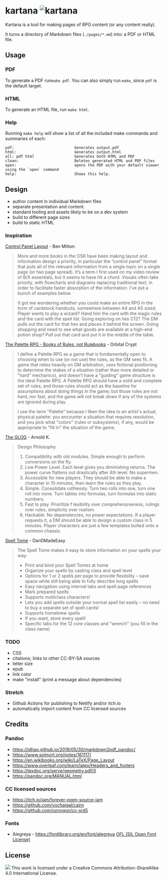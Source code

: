 # kartana ![kartana](./assets/Kartana.png)

Kartana is a tool for making pages of RPG content (or any content really).

It turns a directory of Markdown files (`./pages/*.md`) into: a PDF or HTML file.

## Usage

### PDF

To generate a PDF run`make pdf`. You can also simply run `make`, since `pdf` is the default target.

### HTML

To generate an HTML file, run `make html`.

### Help

Running `make help` will show a list of all the included make commands and summaries of each:

```
pdf:                           Generates output.pdf
html:                          Generates output.html
all: pdf html                  Generates both HTML and PDF
clean:                         Deletes generated HTML and PDF files
open:                          opens the PDF with your default viewer using the `open` command
help:                          Shows this help.
```

## Design

* author content in individual Markdown files
* separate presentation and content.
* standard tooling and assets likely to be on a dev system
* build to different page sizes
* build to static HTML

### Inspiration

[Control Panel Layout](http://questingblog.com/control-panel-book-layout-osr/) - Ben Milton:

> More and more books in the OSR have been making layout and information design a priority, in particular the “control panel” format that puts all of the relevant information from a single topic on a single page (or two page spread). It’s a term I first used on my video review of B/X essentials, but it seems to have hit a chord. Visuals often take priority, with flowcharts and diagrams replacing traditional text, in order to facilitate faster absorption of the information. I’ve put a bunch of examples below.
> 
> It got me wondering whether you could make an entire RPG in the form of cardstock handouts, somewhere between A4 and A5 sized. Player wants to play a wizard? Hand him the card with the magic rules and the card with the spell list. Going exploring on hex C12? The DM pulls out the card for that hex and places it behind the screen. Going shopping and need to see what goods are available at a high-end potion shop? Pull out that card and put it in the middle of the table.

[The Palette RPG - Books of Rules, not Rulebooks](https://orbitalcrypt.blogspot.com/2023/08/the-palette-rpg-books-of-rules-not.html) - Orbital Crypt

> I define a Palette RPG as a game that is fundamentally open to choosing when to use (or not use) the rules, as the GM sees fit. A game that relies heavily on GM arbitration, uses fictional positioning to determine the stakes of a situation (rather than more detailed or "hard" mechanics), and doesn't have a "guiding" game structure is the ideal Palette RPG. A Palette RPG should have a solid and complete set of rules, and those rules should act as the baseline for assumptions about doing things in the game; but those rules are not hard, nor fast, and the game will not break down if any of the systems are ignored during play. 
>
> I use the term "Palette" because I liken the idea to an artist's actual, physical palette: you encounter a situation that requires resolution, and you pick what "colors" (rules or subsystems), if any, would be appropriate to "fill in" the situation of the game. 

[The GLOG](https://goblinpunch.blogspot.com/2016/05/the-glog.html) - Arnold K.

> Design Philosophy
>
> 1. Compatibility with old modules. Simple enough to perform conversions on the fly.
> 2. Low Power Level. Each level gives you diminishing returns. The power curve flattens out drastically after 4th level. No supermen.
> 3. Accessible for new players. They should be able to make a character in 10 minutes, then learn the rules as they play.
> 4. Simple. Consolidate ruthlessly. Turn two rolls into one, turn one roll into none. Turn tables into formulas, turn formulas into static numbers.
> 5. Fast to play. Prioritize f lexibility over comprehensiveness, rulings over rules, simplicity over realism.
> 6. Hackable. No dependencies, no power expectations. If a player requests it, a DM should be able to design a custom class in 5 minutes. Player characters are just a few templates bolted onto a common chassis.

[Spell Tome](https://www.dandmadeeasy.com/product-page/dnd-5e-spell-tome-all-classes) - DanDMadeEasy

> The Spell Tome makes it easy to store information on your spells your way:
>
> * Print and bind your Spell Tomes at home
> * Organize your spells by casting class and spell level
> * Options for 1 or 2 spells per page to provide flexibility – save space while still being able to fully describe long spells
> * Easy navigation using internal tabs and spell page references
> * Mark prepared spells
> * Supports multiclass characters!
> * Lets you add spells outside your normal spell list easily – no need to buy a separate set of spell cards!
> * Supports homebrew spells
> * If you want, store every spell!
> * Specific tabs for the 12 core classes and "wrench" (you fill in the class name)

### TODO

* CSS
* citations; links to other CC-BY-SA sources
* letter size
* epub
* link color
* make "install" (print a message about dependencies)

### Stretch

* Github Actions for publishing to Netlify and/or itch.io
* automatically import content from CC licensed sources

## Credits

### Pandoc

* https://jdhao.github.io/2019/05/30/markdown2pdf_pandoc/
* https://www.soimort.org/notes/161117/
* https://en.wikibooks.org/wiki/LaTeX/Page_Layout
* https://www.overleaf.com/learn/latex/Headers_and_footers
* https://texdoc.org/serve/geometry.pdf/0
* https://pandoc.org/MANUAL.html

### CC licensed sources

* https://itch.io/jam/forever-open-source-jam
* https://github.com/yochaigal/cairn
* https://github.com/oznogon/cc-srd5

### Fonts

* Alegreya - https://fontlibrary.org/en/font/alegreya [OFL (SIL Open Font License)](http://scripts.sil.org/OFL)

## License

[![](https://i.creativecommons.org/l/by-sa/4.0/80x15.png)]((http://creativecommons.org/licenses/by-sa/4.0/)) This work is licensed under a Creative Commons Attribution-ShareAlike 4.0 International License.
